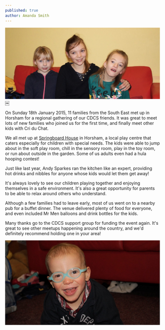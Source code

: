 ```yaml
---
published: true
author: Amanda Smith
---
```


![Girls](/img/posts/2015-01-31/girls.jpg)￼

On Sunday 18th January 2015, 11 families from the South East met up in Horsham for a regional gathering of our CDCS friends. It was great to meet lots of new families who  joined us for the first time, and finally meet other kids with Cri du Chat.

We all met up at [Springboard House](http://www.springboardproject.com/) in Horsham, a local play centre that caters especially for children with special needs. The kids were able to jump about in the soft play room, chill in the sensory room, play in the toy room, or run about outside in the garden. Some of us adults even had a hula hooping contest!

Just like last year, Andy Sparkes ran the kitchen like an expert, providing hot drinks and nibbles for anyone whose kids would let them get away!

It's always lovely to see our children playing together and enjoying themselves in a safe environment. It's also a great opportunity for parents to be able to relax around others who understand.

Although a few families had to leave early, most of us went on to a nearby pub for a buffet dinner. The venue delivered plenty of food for everyone, and even included Mr Men balloons and drink bottles for the kids.

Many thanks go to the CDCS support group for funding the event again. It's great to see other meetups happening around the country, and we'd definitely recommend holding one in your area!

![Alfred](/img/posts/2015-01-31/alfred.jpg)

